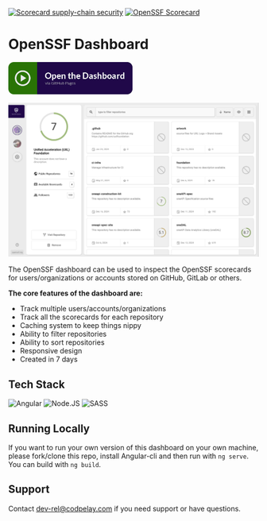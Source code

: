 [![Scorecard supply-chain security](https://github.com/scottstraughan/openssf-dashboard/actions/workflows/scorecard.yml/badge.svg)](https://github.com/scottstraughan/openssf-dashboard/actions/workflows/scorecard.yml)
[![OpenSSF Scorecard](https://api.scorecard.dev/projects/github.com/scottstraughan/openssf-dashboard/badge)](https://scorecard.dev/viewer/?uri=github.com/scottstraughan/openssf-dashboard)

# OpenSSF Dashboard

<a href="https://scottstraughan.github.io/openssf-dashboard/" target="_blank">
  <img src="https://raw.githubusercontent.com/scottstraughan/openssf-dashboard/refs/heads/main/.github/images/run-button.png" width="250" />
</a>

![View the Dashboard](https://raw.githubusercontent.com/scottstraughan/openssf-dashboard/refs/heads/main/.github/images/dashboard.jpg)

The OpenSSF dashboard can be used to inspect the OpenSSF scorecards for users/organizations or accounts stored on
GitHub, GitLab or others.

**The core features of the dashboard are:**

- Track multiple users/accounts/organizations
- Track all the scorecards for each repository
- Caching system to keep things nippy
- Ability to filter repositories
- Ability to sort repositories
- Responsive design
- Created in 7 days

## Tech Stack

![Angular][angular.io] ![Node.JS][node.js] ![SASS][sass]

## Running Locally

If you want to run your own version of this dashboard on your own machine, please fork/clone this repo, install
Angular-cli and then run with `ng serve`. You can build with `ng build`.

## Support

Contact <dev-rel@codpelay.com> if you need support or have questions.

[angular.io]: https://img.shields.io/badge/Angular-DD0031?style=for-the-badge&logo=angular&logoColor=white
[node.js]: https://img.shields.io/badge/Nodejs-DD0031?style=for-the-badge&logo=angular&logoColor=white
[sass]: https://img.shields.io/badge/sass-DD0031?style=for-the-badge&logo=angular&logoColor=white
